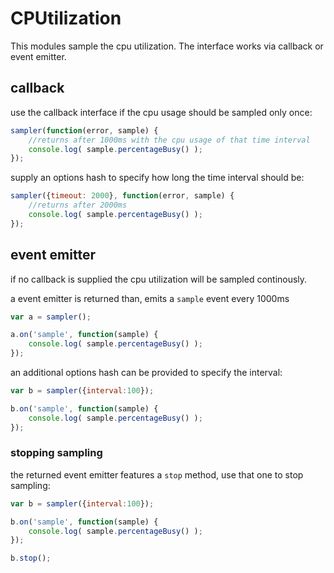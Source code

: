 # CPUtilization

This modules sample the cpu utilization.
The interface works via callback or event emitter.

## callback
use the callback interface if the cpu usage should be sampled only once:

````javascript
sampler(function(error, sample) {
    //returns after 1000ms with the cpu usage of that time interval
    console.log( sample.percentageBusy() );
});
````

supply an options hash to specify how long the time interval should be:
````javascript
sampler({timeout: 2000}, function(error, sample) {
    //returns after 2000ms
    console.log( sample.percentageBusy() );
});
````

## event emitter
if no callback is supplied the cpu utilization will be sampled continously.

a event emitter is returned than, emits a `sample` event every 1000ms

````javascript
var a = sampler();

a.on('sample', function(sample) {
    console.log( sample.percentageBusy() );
});
````

an additional options hash can be provided to specify the interval:
````javascript
var b = sampler({interval:100});

b.on('sample', function(sample) {
    console.log( sample.percentageBusy() );
});
````

### stopping sampling
the returned event emitter features a `stop` method, use that one to stop sampling:

````javascript
var b = sampler({interval:100});

b.on('sample', function(sample) {
    console.log( sample.percentageBusy() );
});

b.stop();
````